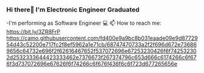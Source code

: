 ### Hi there👋 I'm Electronic Engineer Graduated
-I'm performing as Software Engineer :computer:
📫 How to reach me: https://bit.ly/3ZR8FrP
https://camo.githubusercontent.com/fd400e9a9bc8b031eaade09e9d8772954d43c52200e717fc2f8ef5962a1e71cb/68747470733a2f2f696d672e736869656c64732e696f2f62616467652f537072696e67253230426f6f742532302d2532333644423333462e7376673f267374796c653d666c6174266c6f676f3d737072696e67626f6f74266c6f676f436f6c6f723d677265656e
<!--
**edgar643/edgar643** is a ✨ _special_ ✨ repository because its `README.md` (this file) appears on your GitHub profile.

Here are some ideas to get you started:

- 🔭 I’m currently working on ...
- 🌱 I’m currently learning ...
- 👯 I’m looking to collaborate on ...
- 🤔 I’m looking for help with ...
- 💬 Ask me about ...
- 📫 How to reach me: ...
- 😄 Pronouns: ...
- ⚡ Fun fact: ...
-->
